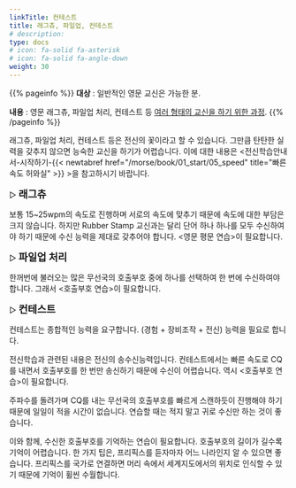```yaml
---
linkTitle: 컨테스트
title: 래그츄, 파일업, 컨테스트
# description: 
type: docs
# icon: fa-solid fa-asterisk
# icon: fa-solid fa-angle-down
weight: 30
---
```


{{% pageinfo %}}
<b>대상</b> : 일반적인 영문 교신은 가능한 분.<br>

<b>내용</b> : 영문 래그츄, 파일업 처리, 컨테스트 등 <u>여러 형태의 교신을 하기 위한 과정</u>.
{{% /pageinfo %}}
<div oncontextmenu="return false" ondragstart="return false" onselectstart="return false">



래그츄, 파일업 처리, 컨테스트 등은 전신의 꽃이라고 할 수 있습니다. 그만큼 탄탄한 실력을 갖추지 않으면 능숙한 교신을 하기가 어렵습니다. 이에 대한 내용은 <전신학습안내서-시작하기-{{< newtabref href="/morse/book/01_start/05_speed" title="빠른속도 허와실" >}} >을 참고하시기 바랍니다.<br>


▷ <b><span style="font-size:130%">래그츄</span></b>

보통 15~25wpm의 속도로 진행하며 서로의 속도에 맞추기 때문에 속도에 대한 부담은 크지 않습니다. 하지만 Rubber Stamp 교신과는 달리 단어 하나 하나를 모두 수신하여야 하기 때문에 수신 능력을 제대로 갖추어야 합니다. <영문 평문 연습>이 필요합니다.<br>
<!--{{< newtabref href="/morse/eng" title="영문 평문 연습" >}}-->

▷ <b><span style="font-size:130%">파일업 처리</span></b>

한꺼번에 불러오는 많은 무선국의 호출부호 중에 하나를 선택하여 한 번에 수신하여야 합니다. 그래서 <호출부호 연습>이 필요합니다.<br>
<!--{{< newtabref href="/morse/callsign" title="호출부호" >}}-->

▷ <b><span style="font-size:130%">컨테스트</span></b>

컨테스트는 종합적인 능력을 요구합니다. (경험 + 장비조작 + 전신) 능력을 필요로 합니다.

전신학습과 관련된 내용은 전신의 송수신능력입니다. 컨테스트에서는 빠른 속도로 CQ를 내면서 호출부호를 한 번만 송신하기 때문에 수신이 어렵습니다. 역시 <호출부호 연습>이 필요합니다.
<!--{{< newtabref href="/morse/callsign" title="호출부호" >}}-->
주파수를 돌려가며 CQ를 내는 무선국의 호출부호를 빠르게 스캔하듯이 진행해야 하기 때문에 일일이 적을 시간이 없습니다. 연습할 때는 적지 말고 귀로 수신만 하는 것이 좋습니다.

이와 함께, 수신한 호출부호를 기억하는 연습이 필요합니다. 호출부호의 길이가 길수록 기억이 어렵습니다. 한 가지 팁은, 프리픽스를 듣자마자 어느 나라인지 알 수 있으면 좋습니다. 프리픽스를 국가로 연결하면 머리 속에서 세계지도에서의 위치로 인식할 수 있기 때문에 기억이 휠씬 수월합니다.

<br><br>


</div>